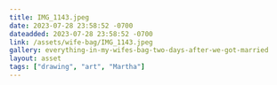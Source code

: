 ```yaml
---
title: IMG_1143.jpeg
date: 2023-07-28 23:58:52 -0700
dateadded: 2023-07-28 23:58:52 -0700
link: /assets/wife-bag/IMG_1143.jpeg
gallery: everything-in-my-wifes-bag-two-days-after-we-got-married
layout: asset
tags: ["drawing", "art", "Martha"]
--- 
```

